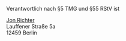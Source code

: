 Verantwortlich nach §5 TMG und §55 RStV ist

[Jon Richter](http://jonrichter.de)  
Lauffener Straße 5a   
12459 Berlin